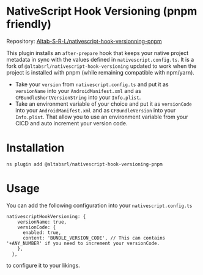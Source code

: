 # NativeScript Hook Versioning (pnpm friendly)

Repository: [Altab-S-R-L/nativescript-hook-versionning-pnpm](https://github.com/Altab-S-R-L/nativescript-hook-versionning-pnpm)

This plugin installs an `after-prepare` hook that keeps your native project metadata in sync with the values defined in `nativescript.config.ts`. It is a fork of `@altabsrl/nativescript-hook-versioning` updated to work when the project is installed with pnpm (while remaining compatible with npm/yarn).

- Take your `version` from `nativescript.config.ts` and put it as `versionName` into your `AndroidManifest.xml` and as `CFBundleShortVersionString` into your `Info.plist`.
- Take an environment variable of your choice and put it as `versionCode` into your `AndroidManifest.xml` and as `CFBundleVersion` into your `Info.plist`. That allow you to use an environment variable from your CICD and auto increment your version code.

# Installation

`ns plugin add @altabsrl/nativescript-hook-versioning-pnpm`

# Usage

You can add the following configuration into your `nativescript.config.ts`

```
nativescriptHookVersioning: {
    versionName: true,
    versionCode: {
      enabled: true,
      content: 'BUNDLE_VERSION_CODE', // This can contains '+ANY_NUMBER' if you need to increment your versionCode.
    },
  },
```

to configure it to your likings.
